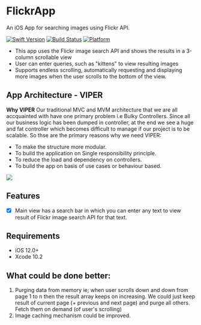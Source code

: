 # FlickrApp
An iOS App for searching images using Flickr API. 

[![Swift Version](https://img.shields.io/badge/swift-5.0-orange.svg)](https://swift.org)
[![Build Status](https://img.shields.io/badge/build-passing-brightgreen.svg)]()
[![Platform](https://img.shields.io/cocoapods/p/LFAlertController.svg?style=flat)]()

- This app uses the Flickr image search API and shows the results in a 3-column scrollable view
- User can enter queries, such as "kittens" to view resulting images
- Supports endless scrolling, automatically requesting and displaying more images when the user scrolls to the bottom of the view.

## App Architecture - VIPER
**Why VIPER** Our traditional MVC and MVM architecture that we are all accquainted with have one primary problem i.e Bulky Controllers. Since all our business logic has been dumped in controller, at the end we see a huge and fat controller which becomes difficult to manage if our project is to be scalable. So thse are the primary reasons why we need VIPER:

- To make the structure more modular.
- To build the application on Single responsibility principle.
- To reduce the load and dependency on controllers.
- To build the app on basis of use cases or behaviour based.

![](https://imgur.com/HA9UuVE.png)

## Features
- [x] Main view has a search bar in which you can enter any text to view result of Flickr image search API for that text.

## Requirements
- iOS 12.0+
- Xcode 10.2

## What could be done better:

1) Purging data from memory ie; when user scrolls down and down from page 1 to n then the result array keeps on increasing. We could just keep result of current page (+ previous and next page) and purge all others. Fetch them on demand (of user's scrolling)
2) Image caching mechanism could be improved.
